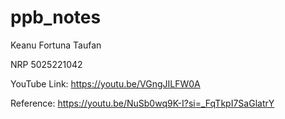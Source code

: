 # ppb_notes

Keanu Fortuna Taufan

NRP 5025221042

YouTube Link: https://youtu.be/VGngJILFW0A

Reference: https://youtu.be/NuSb0wq9K-I?si=_FqTkpI7SaGlatrY
